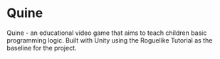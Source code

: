# Quine
Quine - an educational video game that aims to teach children basic programming logic. Built with Unity using the Roguelike Tutorial as the baseline for the project.
